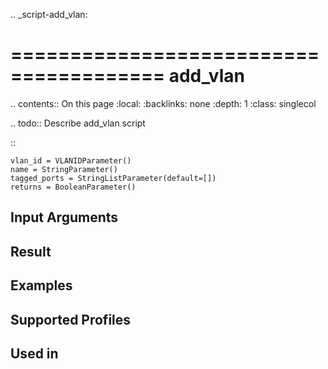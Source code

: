 .. _script-add_vlan:

=======================================
add_vlan
=======================================

.. contents:: On this page
    :local:
    :backlinks: none
    :depth: 1
    :class: singlecol

.. todo::
    Describe add_vlan script

::

    vlan_id = VLANIDParameter()
    name = StringParameter()
    tagged_ports = StringListParameter(default=[])
    returns = BooleanParameter()


Input Arguments
---------------

Result
------

Examples
--------

Supported Profiles
------------------

Used in
-------
